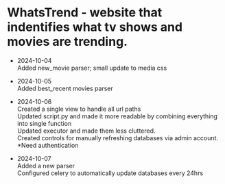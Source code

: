 

# WhatsTrend - website that indentifies what tv shows and movies are trending.


- 2024-10-04 \
Added new_movie parser; small update to media css

- 2024-10-05 \
Added best_recent movies parser

- 2024-10-06 \
Created a single view to handle all url paths \
Updated script.py and made it more readable by combining everything into single function \
Updated executor and made them less cluttered. \
Created controls for manually refreshing databases via admin account. *Need authentication

- 2024-10-07 \
Added a new parser \
Configured celery to automatically update databases every 24hrs

